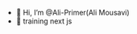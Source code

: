 - 👋 Hi, I’m @Ali-Primer(Ali Mousavi)
- 🌱 training next js

<!---
Ali-Primer/Ali-Primer is a ✨ special ✨ repository because its `README.md` (this file) appears on your GitHub profile.
You can click the Preview link to take a look at your changes.
--->
